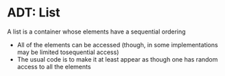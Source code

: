 # ADT: List

A list is a container whose elements have a sequential ordering

*   All of the elements can be accessed (though, in some implementations may be limited tosequential access)
*   The usual code is to make it at least appear as though one has random access to all the elements

